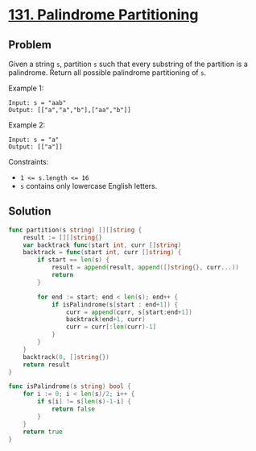 # [131. Palindrome Partitioning](https://leetcode.com/problems/palindrome-partitioning/)

## Problem

Given a string `s`, partition `s` such that every 
substring of the partition is a palindrome. Return all possible palindrome partitioning of `s`.

 

Example 1:

```
Input: s = "aab"
Output: [["a","a","b"],["aa","b"]]
```

Example 2:

```
Input: s = "a"
Output: [["a"]]
``` 

Constraints:

- `1 <= s.length <= 16`
- `s` contains only lowercase English letters.

## Solution

```go
func partition(s string) [][]string {
	result := [][]string{}
	var backtrack func(start int, curr []string)
	backtrack = func(start int, curr []string) {
		if start == len(s) {
			result = append(result, append([]string{}, curr...))
			return
		}

		for end := start; end < len(s); end++ {
			if isPalindrome(s[start : end+1]) {
				curr = append(curr, s[start:end+1])
				backtrack(end+1, curr)
				curr = curr[:len(curr)-1]
			}
		}
	}
	backtrack(0, []string{})
	return result
}

func isPalindrome(s string) bool {
	for i := 0; i < len(s)/2; i++ {
		if s[i] != s[len(s)-1-i] {
			return false
		}
	}
	return true
}
```